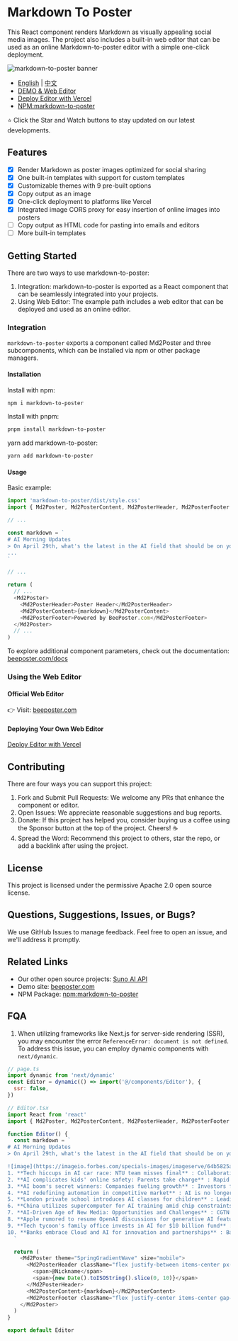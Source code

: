 # Markdown To Poster

This React component renders Markdown as visually appealing social media images. The project also includes a built-in web editor that can be used as an online Markdown-to-poster editor with a simple one-click deployment.

![markdown-to-poster banner](https://github.com/gcui-art/markdown-to-poster/blob/main/public/banner.jpg)

- [English](./README.md) | [中文](./README_CN.md)
- [DEMO & Web Editor](https://beeposter.com)
- [Deploy Editor with Vercel](https://vercel.com/new/clone?repository-url=https://github.com/gcui-art/markdown-to-poster&root-directory=example&project-name=markdown-to-poster&repository-name=markdown-to-poster)
- [NPM:markdown-to-poster](https://www.npmjs.com/package/markdown-to-poster)

⭐ Click the Star and Watch buttons to stay updated on our latest developments.

## Features

- [x] Render Markdown as poster images optimized for social sharing
- [x] One built-in templates with support for custom templates
- [x] Customizable themes with 9 pre-built options
- [x] Copy output as an image
- [x] One-click deployment to platforms like Vercel
- [x] Integrated image CORS proxy for easy insertion of online images into posters
- [ ] Copy output as HTML code for pasting into emails and editors
- [ ] More built-in templates

## Getting Started

There are two ways to use markdown-to-poster:

1. Integration: markdown-to-poster is exported as a React component that can be seamlessly integrated into your projects.
2. Using Web Editor: The example path includes a web editor that can be deployed and used as an online editor.

### Integration

`markdown-to-poster` exports a component called Md2Poster and three subcomponents, which can be installed via npm or other package managers.

#### Installation

Install with npm:

```bash
npm i markdown-to-poster
```

Install with pnpm:

```bash
pnpm install markdown-to-poster
```

yarn add markdown-to-poster:

```bash
yarn add markdown-to-poster
```

#### Usage

Basic example:

```javascript
import 'markdown-to-poster/dist/style.css'
import { Md2Poster, Md2PosterContent, Md2PosterHeader, Md2PosterFooter } from 'markdown-to-poster'

// ...

const markdown = `
# AI Morning Updates
> On April 29th, what's the latest in the AI field that should be on your radar?
...
`

// ...

return (
  // ...
  <Md2Poster>
    <Md2PosterHeader>Poster Header</Md2PosterHeader>
    <Md2PosterContent>{markdown}</Md2PosterContent>
    <Md2PosterFooter>Powered by BeePoster.com</Md2PosterFooter>
  </Md2Poster>
  // ...
)
```

To explore additional component parameters, check out the documentation: [beeposter.com/docs](https://beeposter.com/docs)

### Using the Web Editor

#### Official Web Editor

👉 Visit: [beeposter.com](https://beeposter.com)

#### Deploying Your Own Web Editor

[Deploy Editor with Vercel](https://vercel.com/new/clone?repository-url=https://github.com/gcui-art/markdown-to-poster&root-directory=example&project-name=markdown-to-poster&repository-name=markdown-to-poster)

## Contributing

There are four ways you can support this project:

1. Fork and Submit Pull Requests: We welcome any PRs that enhance the component or editor.
2. Open Issues: We appreciate reasonable suggestions and bug reports.
3. Donate: If this project has helped you, consider buying us a coffee using the Sponsor button at the top of the project. Cheers! ☕
4. Spread the Word: Recommend this project to others, star the repo, or add a backlink after using the project.

## License

This project is licensed under the permissive Apache 2.0 open source license.

## Questions, Suggestions, Issues, or Bugs?

We use GitHub Issues to manage feedback. Feel free to open an issue, and we'll address it promptly.

## Related Links

- Our other open source projects: [Suno AI API](https://github.com/gcui-art/suno-api)
- Demo site: [beeposter.com](https://beeposter.com)
- NPM Package: [npm:markdown-to-poster](https://www.npmjs.com/package/@gcui/markdown-to-poster)

## FQA

1. When utilizing frameworks like Next.js for server-side rendering (SSR), you may encounter the error `ReferenceError: document is not defined`. To address this issue, you can employ dynamic components with `next/dynamic`.

```javascript
// page.ts
import dynamic from 'next/dynamic'
const Editor = dynamic(() => import('@/components/Editor'), {
  ssr: false,
})
```

```javascript
// Editor.tsx
import React from 'react'
import { Md2Poster, Md2PosterContent, Md2PosterHeader, Md2PosterFooter } from './packages'

function Editor() {
  const markdown = `
# AI Morning Updates
> On April 29th, what's the latest in the AI field that should be on your radar?

![image](https://imageio.forbes.com/specials-images/imageserve/64b5825a5b9b4d3225e9bd15/artificial-intelligence--ai/960x0.jpg?format=jpg&width=1440)
1. **Tech hiccups in AI car race: NTU team misses final** : Collaboration with UAE tech group faces technical challenges in international AI car race.
2. **AI complicates kids' online safety: Parents take charge** : Rapid AI evolution poses challenges, prompting parents to take active measures for children's safety.
3. **AI boom's secret winners: Companies fueling growth** : Investors find unique opportunities in stock market's AI boom, with certain companies driving progress.
4. **AI redefining automation in competitive market** : AI is no longer just a buzzword, as companies across industries deploy it for competitive edge.
5. **London private school introduces AI classes for children** : Leading school in London introduces AI lessons to help children adapt to evolving technology landscape.
6. **China utilizes supercomputer for AI training amid chip constraints** : Progress in leveraging supercomputers and domestic AI chips for training large language models in China.
7. **AI-Driven Age of New Media: Opportunities and Challenges** : CGTN panel discusses opportunities and challenges in the AI-driven age of new media.
8. **Apple rumored to resume OpenAI discussions for generative AI features** : Speculations suggest Apple may collaborate with OpenAI for generative AI features on upcoming iPhones.
9. **Tech tycoon's family office invests in AI for $10 billion fund** : Premji Invest to inject more funds into AI initiatives, supporting a $10 billion fund managed by Azim Premji.
10. **Banks embrace Cloud and AI for innovation and partnerships** : Banking industry shifts towards innovation, collaboration, and customer-centricity through adoption of Cloud and AI technologies.
  `

  return (
    <Md2Poster theme="SpringGradientWave" size="mobile">
      <Md2PosterHeader className="flex justify-between items-center px-4">
        <span>@Nickname</span>
        <span>{new Date().toISOString().slice(0, 10)}</span>
      </Md2PosterHeader>
      <Md2PosterContent>{markdown}</Md2PosterContent>
      <Md2PosterFooter className="flex justify-center items-center gap-1">any children</Md2PosterFooter>
    </Md2Poster>
  )
}

export default Editor
```
